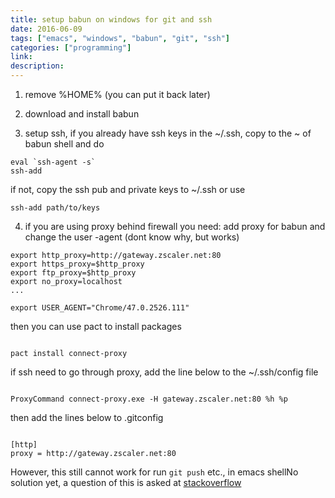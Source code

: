 ```yaml
---
title: setup babun on windows for git and ssh
date: 2016-06-09
tags: ["emacs", "windows", "babun", "git", "ssh"]
categories: ["programming"]
link:
description:
---
```


1. remove %HOME% (you can put it back later)

2. download and install babun

3. setup ssh, if you already have ssh keys in the ~/.ssh, copy to the ~ of babun shell and do

```
eval `ssh-agent -s`
ssh-add
```

if not, copy the ssh pub and private keys to ~/.ssh or use

```
ssh-add path/to/keys
```

4. if you are using proxy behind firewall you need:
   add proxy for babun and change the user -agent (dont know why, but works)

```
export http_proxy=http://gateway.zscaler.net:80
export https_proxy=$http_proxy
export ftp_proxy=$http_proxy
export no_proxy=localhost
...

export USER_AGENT="Chrome/47.0.2526.111"

```

then you can use pact to install packages

```

pact install connect-proxy

```

if ssh need to go through proxy, add the line below to the ~/.ssh/config file

```

ProxyCommand connect-proxy.exe -H gateway.zscaler.net:80 %h %p

```

then add the lines below to .gitconfig

```

[http]
proxy = http://gateway.zscaler.net:80

```

However, this still cannot work for run `git push` etc., in emacs shellNo solution yet, a question of this is asked at [stackoverflow](http://stackoverflow.com/questions/34009160/unable-to-use-git-push-in-emacs-shell-under-windows)

```

```
